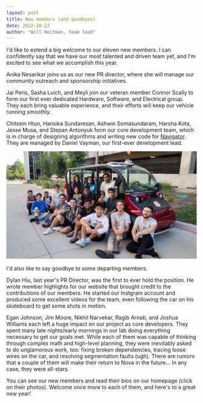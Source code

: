 ```yaml
---
layout: post
title: New members (and goodbyes)
date: 2022-10-23
author: "Will Heitman, team lead"
---
```


I'd like to extend a big welcome to our eleven new members. I can confidently say that we have our most talented and driven team yet, and I'm excited to see what we accomplish this year.

Anika Nesarikar joins us as our new PR director, where she will manage our community outreach and sponsorship initiatives.

Jai Peris, Sasha Luich, and Meyli join our veteran member Connor Scally to form our first ever dedicated Hardware, Software, and Electrical group. They each bring valuable experience, and their efforts will keep our vehicle running smoothly.

Chitsein Htun, Hansika Sundaresan, Ashwin Somasundaram, Harsha Kota, Jesse Musa, and Stepan Antonyuk form our core development team, which is in charge of designing algorithms and writing new code for [Navigator](https://nova-utd.github.io/navigator/). They are managed by Daniel Vayman, our first-ever development lead.

[![Members pose during our 2022 Welcome Week meeting](/assets/res/22-10-23-Group_photo_2022.jpg)](/assets/res/22-10-23-Group_photo_2022.jpg)

I'd also like to say goodbye to some departing members.

Dylan Hiu, last year's PR Director, was the first to ever hold the position. He wrote member highlights for our website that brought credit to the contributions of our members. He started our Instgram account and produced some excellent videos for the team, even following the car on his skateboard to get some shots in motion.

Egan Johnson, Jim Moore, Nikhil Narvekar, Ragib Arnab, and Joshua Williams each left a huge impact on our project as core developers. They spent many late nights/early mornings in our lab doing everything necessary to get our goals met. While each of them was capable of thinking through complex math and high-level planning, they were inevitably asked to do unglamorous work, too: fixing broken dependencies, tracing loose wires on the car, and resolving segmentation faults (ugh). There are rumors that a couple of them will make their return to Nova in the future... In any case, they were all-stars.

You can see our new members and read their bios on our homepage (click on their photos). Welcome once more to each of them, and here's to a great new year!